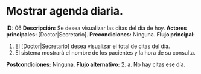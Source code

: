 # Mostrar agenda diaria.
**ID:** 06
**Descripción:** Se desea visualizar las citas del día de hoy.
**Actores principales:** [Doctor|Secretario].
**Precondiciones:** Ninguna.
**Flujo principal:**
1. El [Doctor|Secretario] desea visualizar el total de citas del día.
2. El sistema mostrará el nombre de los pacientes y la hora de su consulta.

**Postcondiciones:** Ninguna.
**Flujo alternativo:**
2. a. No hay citas ese día.
